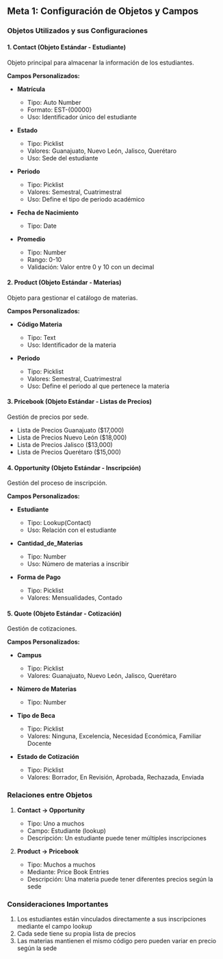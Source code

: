 ## Meta 1: Configuración de Objetos y Campos

### Objetos Utilizados y sus Configuraciones

#### 1. Contact (Objeto Estándar - Estudiante)
Objeto principal para almacenar la información de los estudiantes.

**Campos Personalizados:**
- **Matrícula**
  - Tipo: Auto Number
  - Formato: EST-{00000}
  - Uso: Identificador único del estudiante
  
- **Estado**
  - Tipo: Picklist
  - Valores: Guanajuato, Nuevo León, Jalisco, Querétaro
  - Uso: Sede del estudiante
  
- **Periodo**
  - Tipo: Picklist
  - Valores: Semestral, Cuatrimestral
  - Uso: Define el tipo de periodo académico

- **Fecha de Nacimiento**
  - Tipo: Date
  
- **Promedio**
  - Tipo: Number
  - Rango: 0-10
  - Validación: Valor entre 0 y 10 con un decimal

#### 2. Product (Objeto Estándar - Materias)
Objeto para gestionar el catálogo de materias.

**Campos Personalizados:**
- **Código Materia**
  - Tipo: Text
  - Uso: Identificador de la materia
  
- **Periodo**
  - Tipo: Picklist
  - Valores: Semestral, Cuatrimestral
  - Uso: Define el periodo al que pertenece la materia

#### 3. Pricebook (Objeto Estándar - Listas de Precios)
Gestión de precios por sede.
- Lista de Precios Guanajuato ($17,000)
- Lista de Precios Nuevo León ($18,000)
- Lista de Precios Jalisco ($13,000)
- Lista de Precios Querétaro ($15,000)

#### 4. Opportunity (Objeto Estándar - Inscripción)
Gestión del proceso de inscripción.

**Campos Personalizados:**
- **Estudiante**
  - Tipo: Lookup(Contact)
  - Uso: Relación con el estudiante
  
- **Cantidad_de_Materias**
  - Tipo: Number
  - Uso: Número de materias a inscribir
  
- **Forma de Pago**
  - Tipo: Picklist
  - Valores: Mensualidades, Contado

#### 5. Quote (Objeto Estándar - Cotización)
Gestión de cotizaciones.

**Campos Personalizados:**
- **Campus**
  - Tipo: Picklist
  - Valores: Guanajuato, Nuevo León, Jalisco, Querétaro
  
- **Número de Materias**
  - Tipo: Number
  
- **Tipo de Beca**
  - Tipo: Picklist
  - Valores: Ninguna, Excelencia, Necesidad Económica, Familiar Docente
  
- **Estado de Cotización**
  - Tipo: Picklist
  - Valores: Borrador, En Revisión, Aprobada, Rechazada, Enviada

### Relaciones entre Objetos

1. **Contact → Opportunity**
   - Tipo: Uno a muchos
   - Campo: Estudiante (lookup)
   - Descripción: Un estudiante puede tener múltiples inscripciones

2. **Product → Pricebook**
   - Tipo: Muchos a muchos
   - Mediante: Price Book Entries
   - Descripción: Una materia puede tener diferentes precios según la sede

### Consideraciones Importantes
1. Los estudiantes están vinculados directamente a sus inscripciones mediante el campo lookup
2. Cada sede tiene su propia lista de precios
3. Las materias mantienen el mismo código pero pueden variar en precio según la sede
